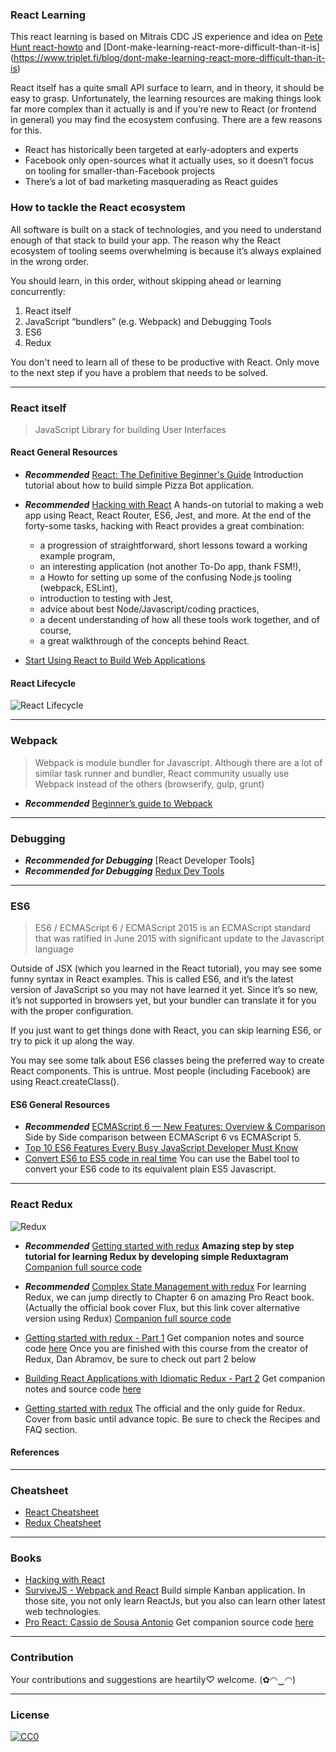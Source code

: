 ### **React Learning** 

This react learning is based on Mitrais CDC JS experience and idea on [Pete Hunt react-howto](https://github.com/petehunt/react-howto)
and [Dont-make-learning-react-more-difficult-than-it-is] (https://www.triplet.fi/blog/dont-make-learning-react-more-difficult-than-it-is)

React itself has a quite small API surface to learn, and in theory, it should be easy to grasp. Unfortunately, the learning resources are making things look far more complex than it actually is and if you’re new to React (or frontend in general) you may find the ecosystem confusing. There are a few reasons for this.

- React has historically been targeted at early-adopters and experts
- Facebook only open-sources what it actually uses, so it doesn’t focus on tooling for smaller-than-Facebook projects
- There’s a lot of bad marketing masquerading as React guides

### How to tackle the React ecosystem

All software is built on a stack of technologies, and you need to understand enough of that stack to build your app. The reason why the React ecosystem of tooling seems overwhelming is because it’s always explained in the wrong order.

You should learn, in this order, without skipping ahead or learning concurrently:

1. React itself
2. JavaScript “bundlers” (e.g. Webpack) and Debugging Tools
3. ES6
4. Redux

You don't need to learn all of these to be productive with React. Only move to the next step if you have a problem that needs to be solved.

---
### React itself
> JavaScript Library for building User Interfaces

#### React General Resources

* **_Recommended_** [React: The Definitive Beginner's Guide](https://mva.microsoft.com/en-us/training-courses/react-the-definitive-beginner-s-guide-16547)
  Introduction tutorial about how to build simple Pizza Bot application.

* **_Recommended_** [Hacking with React](http://www.hackingwithreact.com/)
 A hands-on tutorial to making a web app using React, React Router, ES6, Jest, and more.
At the end of the forty-some tasks, hacking with React provides a great combination:
  + a progression of straightforward, short lessons toward a working example program,
  + an interesting application (not another To-Do app, thank FSM!),
  + a Howto for setting up some of the confusing Node.js tooling (webpack, ESLint),
  + introduction to testing with Jest,
  + advice about best Node/Javascript/coding practices,
  + a decent understanding of how all these tools work together, and of course,
  + a great walkthrough of the concepts behind React.

* [Start Using React to Build Web Applications](https://egghead.io/courses/react-fundamentals)

#### React Lifecycle
![React Lifecycle](http://image.slidesharecdn.com/7reduxchallenges-160128205435/95/7-redux-challenges-6-638.jpg?cb=1454014493 "React Lifecycle")


---
### Webpack
> Webpack is module bundler for Javascript. Although there are a lot of similar task runner and bundler, React community usually use Webpack instead of the others (browserify, gulp, grunt)

* **_Recommended_** [Beginner’s guide to Webpack](https://medium.com/@dabit3/beginner-s-guide-to-webpack-b1f1a3638460#.gy4alqs9i)

---
### Debugging

* **_Recommended for Debugging_** [React Developer Tools] 
* **_Recommended for Debugging_** [Redux Dev Tools](https://github.com/gaearon/redux-devtools)

---
### ES6
> ES6 / ECMAScript 6 / ECMAScript 2015 is an ECMAScript standard that was ratified in June 2015 with significant update to the Javascript language

Outside of JSX (which you learned in the React tutorial), you may see some funny syntax in React examples. This is called ES6, and it’s the latest version of JavaScript so you may not have learned it yet. Since it’s so new, it’s not supported in browsers yet, but your bundler can translate it for you with the proper configuration.

If you just want to get things done with React, you can skip learning ES6, or try to pick it up along the way.

You may see some talk about ES6 classes being the preferred way to create React components. This is untrue. Most people (including Facebook) are using React.createClass().


#### ES6 General Resources
* **_Recommended_** [ECMAScript 6 — New Features: Overview & Comparison ](http://es6-features.org/)
  Side by Side comparison between ECMAScript 6 vs ECMAScript 5.
* [Top 10 ES6 Features Every Busy JavaScript Developer Must Know](https://webapplog.com/es6/)
* [Convert ES6 to ES5 code in real time](https://babeljs.io/repl/)
  You can use the Babel tool to convert your ES6 code to its equivalent plain ES5 Javascript.


---
### React Redux

![Redux](http://i.imgur.com/WZGxoj7.jpg "Redux")

* **_Recommended_** [Getting started with redux](www.learnredux.com)
	**Amazing step by step tutorial for learning Redux by developing simple Reduxtagram**
[Companion full source code](https://github.com/wesbos/Learn-Redux-Starter-Files)

* **_Recommended_** [Complex State Management with redux](http://www.pro-react.com/materials/ch06-alt-redux.pdf)
 For learning Redux, we can jump directly to Chapter 6 on amazing Pro React book. (Actually the official book cover Flux, but this link cover alternative version using Redux)
 [Companion full source code](https://github.com/pro-react/kanban-app)

* [Getting started with redux - Part 1](https://egghead.io/courses/getting-started-with-redux)
 Get companion notes and source code [here](https://github.com/tayiorbeii/egghead.io_redux_course_notes)
Once you are finished with this course from the creator of Redux, Dan Abramov, be sure to check out part 2 below

* [Building React Applications with Idiomatic Redux - Part 2](https://egghead.io/courses/building-react-applications-with-idiomatic-redux)
Get companion notes and source code [here](https://github.com/tayiorbeii/egghead.io_idiomatic_redux_course_notes)

* [Getting started with redux](http://redux.js.org/)
  The official and the only guide for Redux. Cover from basic until advance topic. Be sure to check the Recipes and FAQ section.


#### References
---
### Cheatsheet
* [React Cheatsheet](https://github.com/mitrais-cdc-js/react-learning/raw/master/Cheatsheet/egghead-react-cheat-sheet-0-14-7.pdf)
* [Redux Cheatsheet](https://github.com/mitrais-cdc-js/react-learning/raw/master/Cheatsheet/egghead-redux-cheat-sheet-3-2-1.pdf)

---
### Books
* [Hacking with React](http://www.hackingwithreact.com/)
* [SurviveJS - Webpack and React](http://survivejs.com/) Build simple Kanban application. In those site, you not only learn ReactJs, but you also can learn other latest web technologies.
* [Pro React: Cassio de Sousa Antonio](http://www.pro-react.com/)
Get companion source code [here](https://github.com/pro-react/kanban-app)

---
### Contribution
Your contributions and suggestions are heartily♡ welcome. (✿◠‿◠)

---
### License
[![CC0](http://i.creativecommons.org/p/zero/1.0/88x31.png)](http://creativecommons.org/publicdomain/zero/1.0/)

